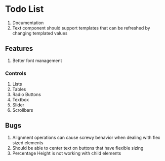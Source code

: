 # Todo List
 1. Documentation
 1. Text component should support templates that can be refreshed by changing templated values 

## Features
 1. Better font management

### Controls
 1. Lists
 1. Tables
 1. Radio Buttons
 1. Textbox
 1. Slider
 1. Scrollbars

## Bugs
 1. Alignment operations can cause screwy behavior when dealing with flex sized elements
  1. Should be able to center text on buttons that have flexible sizing
 1. Percentage Height is not working with child elements